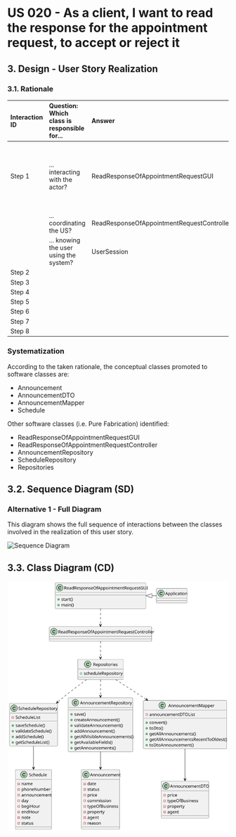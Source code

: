 # US 020 - As a client, I want to read the response for the appointment request, to accept or reject it

## 3. Design - User Story Realization 

### 3.1. Rationale


| Interaction ID  | Question: Which class is responsible for...  | Answer               | Justification (with patterns)                                                                                 |
|:----------------|:---------------------------------------------|:---------------------|:--------------------------------------------------------------------------------------------------------------|
| Step 1  	       | ... interacting with the actor?              |ReadResponseOfAppointmentRequestGUI          | Pure Fabrication: there is no reason to assign this responsibility to any existing class in the Domain Model. |
| 			  		         | 	... coordinating the US?                    | ReadResponseOfAppointmentRequestController | Controller                                                                                                    |
| 			  		         | 	... knowing the user using the system?      |   UserSession          |  IE: cf. A&A component documentation.                                                          |
| Step 2  		      | 							                                      |                      |                                                                                                               |
| Step 3  		      | 	                                            |                  |                                                                |
| Step 4  		      | 	                                            |                |                                                        |
| Step 5  		      | 	                                            |                  |                                                    |
| Step 6  		      | 							                                      |                      |                                                                                                               |              
| Step 7  		      | 	                                            |                  |                                                                                        | 
| Step 8  		      | 	                                            |          |                                                                     | 

### Systematization ##

According to the taken rationale, the conceptual classes promoted to software classes are: 

 *   Announcement
 *   AnnouncementDTO
 *   AnnouncementMapper
 *   Schedule


Other software classes (i.e. Pure Fabrication) identified: 

 *   ReadResponseOfAppointmentRequestGUI
 *   ReadResponseOfAppointmentRequestController
 *   AnnouncementRepository
 *   ScheduleRepository
 *   Repositories


## 3.2. Sequence Diagram (SD)

### Alternative 1 - Full Diagram

This diagram shows the full sequence of interactions between the classes involved in the realization of this user story.

![Sequence Diagram](svg/SD.svg)


## 3.3. Class Diagram (CD)

![Class Diagram](svg/CD.svg)